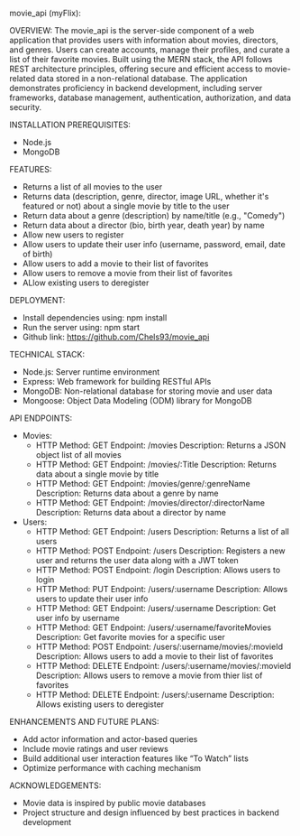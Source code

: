 movie_api (myFlix):

OVERVIEW:
The movie_api is the server-side component of a web application that provides users with information about movies, directors, and genres. Users can create accounts, manage their profiles, and curate a list of their favorite movies. Built using the MERN stack, the API follows REST architecture principles, offering secure and efficient access to movie-related data stored in a non-relational database. The application demonstrates proficiency in backend development, including server frameworks, database management, authentication, authorization, and data security.

INSTALLATION PREREQUISITES:
- Node.js
- MongoDB

FEATURES:
- Returns a list of all movies to the user
- Returns data (description, genre, director, image URL, whether it's featured or not) about a single movie by title to the user
- Return data about a genre (description) by name/title (e.g., "Comedy")
- Return data about a director (bio, birth year, death year) by name 
- Allow new users to register
- Allow users to update their user info (username, password, email, date of birth)
- Allow users to add a movie to their list of favorites
- Allow users to remove a movie from their list of favorites 
- ALlow existing users to deregister 

DEPLOYMENT:
- Install dependencies using: npm install
- Run the server using: npm start 
- Github link: https://github.com/Chels93/movie_api

TECHNICAL STACK:
- Node.js: Server runtime environment
- Express: Web framework for building RESTful APIs
- MongoDB: Non-relational database for storing movie and user data
- Mongoose: Object Data Modeling (ODM) library for MongoDB

API ENDPOINTS:
- Movies:
    - HTTP Method: GET	        Endpoint: /movies	                              Description: Returns a JSON object list of all movies
    - HTTP Method: GET	        Endpoint: /movies/:Title	                      Description: Returns data about a single movie by title
    - HTTP Method: GET	        Endpoint: /movies/genre/:genreName	              Description: Returns data about a genre by name
    - HTTP Method: GET	        Endpoint: /movies/director/:directorName	      Description: Returns data about a director by name
- Users:
    - HTTP Method: GET	        Endpoint: /users	                              Description: Returns a list of all users
    - HTTP Method: POST         Endpoint: /users                                  Description: Registers a new user and returns the user data along with a JWT token
    - HTTP Method: POST	        Endpoint: /login                                  Description: Allows users to login
    - HTTP Method: PUT	        Endpoint: /users/:username	                      Description: Allows users to update their user info
    - HTTP Method: GET	        Endpoint: /users/:username	                      Description: Get user info by username 
    - HTTP Method: GET	        Endpoint: /users/:username/favoriteMovies         Description: Get favorite movies for a specific user
    - HTTP Method: POST         Endpoint: /users/:username/movies/:movieId        Description: Allows users to add a movie to their list of favorites
    - HTTP Method: DELETE       Endpoint: /users/:username/movies/:movieId        Description: Allows users to remove a movie from thier list of favorites 
    - HTTP Method: DELETE       Endpoint: /users/:username                        Description: Allows existing users to deregister


ENHANCEMENTS AND FUTURE PLANS:
- Add actor information and actor-based queries
- Include movie ratings and user reviews
- Build additional user interaction features like “To Watch” lists
- Optimize performance with caching mechanism

ACKNOWLEDGEMENTS:
- Movie data is inspired by public movie databases
- Project structure and design influenced by best practices in backend development
